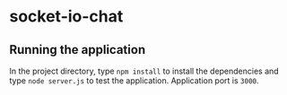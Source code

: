 # socket-io-chat

## Running the application

In the project directory, type `npm install` to install the dependencies and type `node server.js` to test the application. Application port is `3000`.
